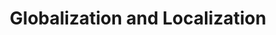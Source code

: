 ---
title: Globalization and Localization
type: docs
weight: 2000
url: /java/globalization-and-localization/
---